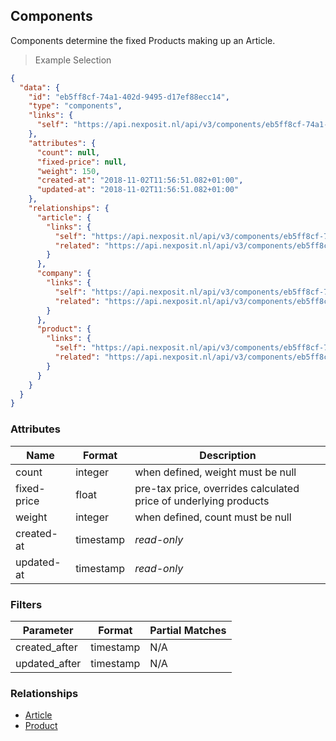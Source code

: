 ## Components

Components determine the fixed Products making up an Article.

> Example Selection

```json
{
  "data": {
    "id": "eb5ff8cf-74a1-402d-9495-d17ef88ecc14",
    "type": "components",
    "links": {
      "self": "https://api.nexposit.nl/api/v3/components/eb5ff8cf-74a1-402d-9495-d17ef88ecc14"
    },
    "attributes": {
      "count": null,
      "fixed-price": null,
      "weight": 150,
      "created-at": "2018-11-02T11:56:51.082+01:00",
      "updated-at": "2018-11-02T11:56:51.082+01:00"
    },
    "relationships": {
      "article": {
        "links": {
          "self": "https://api.nexposit.nl/api/v3/components/eb5ff8cf-74a1-402d-9495-d17ef88ecc14/relationships/article",
          "related": "https://api.nexposit.nl/api/v3/components/eb5ff8cf-74a1-402d-9495-d17ef88ecc14/article"
        }
      },
      "company": {
        "links": {
          "self": "https://api.nexposit.nl/api/v3/components/eb5ff8cf-74a1-402d-9495-d17ef88ecc14/relationships/company",
          "related": "https://api.nexposit.nl/api/v3/components/eb5ff8cf-74a1-402d-9495-d17ef88ecc14/company"
        }
      },
      "product": {
        "links": {
          "self": "https://api.nexposit.nl/api/v3/components/eb5ff8cf-74a1-402d-9495-d17ef88ecc14/relationships/product",
          "related": "https://api.nexposit.nl/api/v3/components/eb5ff8cf-74a1-402d-9495-d17ef88ecc14/product"
        }
      }
    }
  }
}
```

### Attributes

| Name                        | Format    |  Description        |
| --------------------------- | --------- | ------------------- |
| count                       | integer   |  when defined, weight must be null
| fixed-price                 | float     |  pre-tax price, overrides calculated price of underlying products
| weight                      | integer   |  when defined, count must be null
| created-at                  | timestamp | *read-only*
| updated-at                  | timestamp | *read-only*

### Filters

| Parameter                   | Format    |  Partial Matches    |
| --------------------------- | --------- | ------------------- |
| created_after               | timestamp |  N/A
| updated_after               | timestamp |  N/A

### Relationships

* [Article](#articles)
* [Product](#products)

